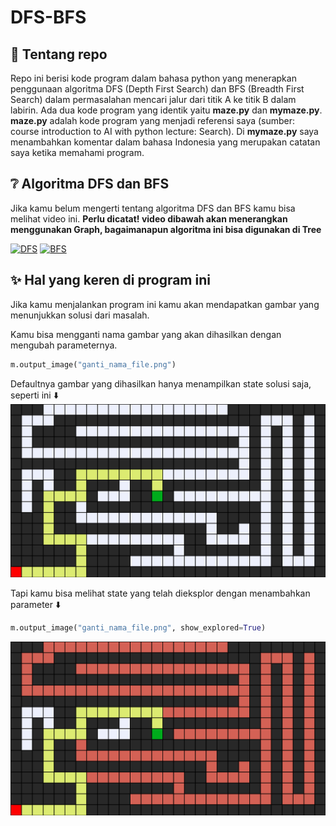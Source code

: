 # DFS-BFS

## :triangular_flag_on_post: Tentang repo
Repo ini berisi kode program dalam bahasa python yang menerapkan penggunaan algoritma DFS (Depth First Search) dan BFS (Breadth First Search) dalam permasalahan mencari jalur dari titik A ke titik B dalam labirin. Ada dua kode program yang identik yaitu **maze.py** dan **mymaze.py**. **maze.py** adalah kode program yang menjadi referensi saya (sumber: course introduction to AI with python lecture: Search). Di **mymaze.py** saya menambahkan komentar dalam bahasa Indonesia yang merupakan catatan saya ketika memahami program.

## :grey_question: Algoritma DFS dan BFS
Jika kamu belum mengerti tentang algoritma DFS dan BFS kamu bisa melihat video ini. **Perlu dicatat! video dibawah akan menerangkan menggunakan Graph, bagaimanapun algoritma ini bisa digunakan di Tree**

[![DFS](http://i3.ytimg.com/vi/Y40bRyPQQr0/hqdefault.jpg)](https://www.youtube.com/watch?v=Y40bRyPQQr0)
[![BFS](http://i3.ytimg.com/vi/0u78hx-66Xk/hqdefault.jpg)](https://www.youtube.com/watch?v=0u78hx-66Xk&t=65s)

## :sparkles: Hal yang keren di program ini
Jika kamu menjalankan program ini kamu akan mendapatkan gambar yang menunjukkan solusi dari masalah.

Kamu bisa mengganti nama gambar yang akan dihasilkan dengan mengubah parameternya.
```python
m.output_image("ganti_nama_file.png")
```

Defaultnya gambar yang dihasilkan hanya menampilkan state solusi saja, seperti ini :arrow_down:
![gambar default](https://github.com/nardiyansah/DFS-BFS/blob/master/maze.png)

Tapi kamu bisa melihat state yang telah dieksplor dengan menambahkan parameter :arrow_down:
```python
m.output_image("ganti_nama_file.png", show_explored=True)
```
![gambar explore](https://github.com/nardiyansah/DFS-BFS/blob/master/maze_explore.png)
